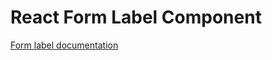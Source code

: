<!-- @license CC0-1.0 -->

# React Form Label Component

[Form label documentation](../../../css/src/components/form-label/README.md)
